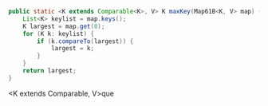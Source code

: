 ```java
public static <K extends Comparable<K>, V> K maxKey(Map61B<K, V> map) {
    List<K> keylist = map.keys();
    K largest = map.get(0);
    for (K k: keylist) {
        if (k.compareTo(largest)) {
            largest = k;
        }
    }
    return largest;
}
```

<K extends Comparable<K>, V>que
<!--stackedit_data:
eyJoaXN0b3J5IjpbMTE2NDA2ODg5NSwtMjA4ODc0NjYxMl19
-->